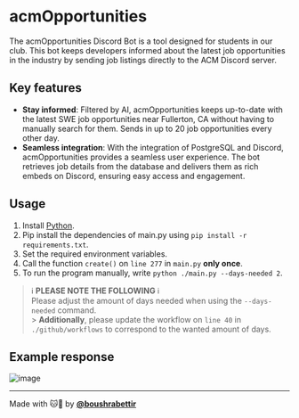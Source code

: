 # acmOpportunities

The acmOpportunities Discord Bot is a tool designed for students in our club. This bot keeps developers informed about the latest job opportunities in the industry by sending job listings directly to the ACM Discord server.

## Key features

- **Stay informed**: Filtered by AI, acmOpportunities keeps up-to-date with the latest SWE job opportunities near Fullerton, CA without having to manually search for them. Sends in up to 20 job opportunities every other day.
- **Seamless integration**: With the integration of PostgreSQL and Discord, acmOpportunities provides a seamless user experience. The bot retrieves job details from the database and delivers them as rich embeds on Discord, ensuring easy access and engagement.

## Usage

1. Install [Python](https://www.python.org/downloads/).
2. Pip install the dependencies of main.py using `pip install -r requirements.txt`.
3. Set the required environment variables.
4. Call the function `create()` on `line 277` in `main.py` **only once**.
5. To run the program manually, write `python ./main.py --days-needed 2`.

> ℹ️ **PLEASE NOTE THE FOLLOWING** ℹ️<br/>
> Please adjust the amount of days needed
> when using the `--days-needed` command.<br/> > **Additionally**, please update the workflow on `line 40` in
> `./github/workflows` to correspond to the
> wanted amount of days.

## Example response

![image](https://github.com/acmcsufoss/acmOpportunities/assets/116927138/d4962302-adee-4d41-a2c4-fccdeacd8710)

---

Made with 🐱💙 by [**@boushrabettir**](https://github.com/boushrabettir)
